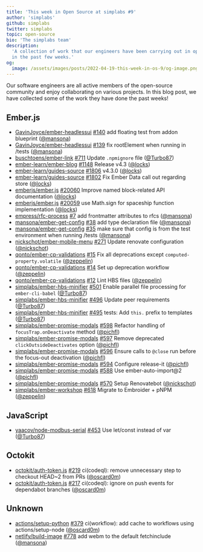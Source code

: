```yaml
---
title: 'This week in Open Source at simplabs #9'
author: 'simplabs'
github: simplabs
twitter: simplabs
topic: open-source
bio: 'The simplabs team'
description:
  'A collection of work that our engineers have been carrying out in open-source
  in the past few weeks.'
og:
  image: /assets/images/posts/2022-04-19-this-week-in-os-9/og-image.png
---
```


Our software engineers are all active members of the open-source community and
enjoy collaborating on various projects. In this blog post, we have collected
some of the work they have done the past weeks!

<!--break-->

## Ember.js

- [GavinJoyce/ember-headlessui] [#140](https://github.com/GavinJoyce/ember-headlessui/pull/140) add floating test from addon blueprint ([@mansona])
- [GavinJoyce/ember-headlessui] [#139](https://github.com/GavinJoyce/ember-headlessui/pull/139) fix rootElement when running in /tests ([@mansona])
- [buschtoens/ember-link] [#711](https://github.com/buschtoens/ember-link/pull/711) Update `.npmignore` file ([@Turbo87])
- [ember-learn/ember-blog] [#1148](https://github.com/ember-learn/ember-blog/pull/1148) Release v4.3 ([@locks])
- [ember-learn/guides-source] [#1806](https://github.com/ember-learn/guides-source/pull/1806) v4.3.0 ([@locks])
- [ember-learn/guides-source] [#1802](https://github.com/ember-learn/guides-source/pull/1802) Fix Ember Data call out regarding store ([@locks])
- [emberjs/ember.js] [#20060](https://github.com/emberjs/ember.js/pull/20060) Improve named block-related API documentation ([@locks])
- [emberjs/ember.js] [#20059](https://github.com/emberjs/ember.js/pull/20059) use Math.sign for spaceship function implementation ([@locks])
- [empress/rfc-process] [#7](https://github.com/empress/rfc-process/pull/7) add frontmatter attributes to rfcs ([@mansona])
- [mansona/ember-get-config] [#38](https://github.com/mansona/ember-get-config/pull/38) add type declaration file ([@mansona])
- [mansona/ember-get-config] [#35](https://github.com/mansona/ember-get-config/pull/35) make sure that config is from the test environment when running /tests ([@mansona])
- [nickschot/ember-mobile-menu] [#271](https://github.com/nickschot/ember-mobile-menu/pull/271) Update renovate configuration ([@nickschot])
- [qonto/ember-cp-validations] [#15](https://github.com/qonto/ember-cp-validations/pull/15) Fix all deprecations except `computed-property.volatile` ([@zeppelin])
- [qonto/ember-cp-validations] [#14](https://github.com/qonto/ember-cp-validations/pull/14) Set up deprecation workflow ([@zeppelin])
- [qonto/ember-cp-validations] [#12](https://github.com/qonto/ember-cp-validations/pull/12) Lint HBS files ([@zeppelin])
- [simplabs/ember-hbs-minifier] [#501](https://github.com/simplabs/ember-hbs-minifier/pull/501) Enable parallel file processing for `ember-cli-babel` ([@Turbo87])
- [simplabs/ember-hbs-minifier] [#496](https://github.com/simplabs/ember-hbs-minifier/pull/496) Update peer requirements ([@Turbo87])
- [simplabs/ember-hbs-minifier] [#495](https://github.com/simplabs/ember-hbs-minifier/pull/495) tests: Add `this.` prefix to templates ([@Turbo87])
- [simplabs/ember-promise-modals] [#598](https://github.com/simplabs/ember-promise-modals/pull/598) Refactor handling of `focusTrap.onDeactivate` method ([@pichfl])
- [simplabs/ember-promise-modals] [#597](https://github.com/simplabs/ember-promise-modals/pull/597) Remove deprecated `clickOutsideDeactivates` option ([@pichfl])
- [simplabs/ember-promise-modals] [#596](https://github.com/simplabs/ember-promise-modals/pull/596) Ensure calls to `@close` run before the focus-out deactivation ([@pichfl])
- [simplabs/ember-promise-modals] [#594](https://github.com/simplabs/ember-promise-modals/pull/594) Configure release-it ([@pichfl])
- [simplabs/ember-promise-modals] [#588](https://github.com/simplabs/ember-promise-modals/pull/588) Use ember-auto-import@2 ([@pichfl])
- [simplabs/ember-promise-modals] [#570](https://github.com/simplabs/ember-promise-modals/pull/570) Setup Renovatebot ([@nickschot])
- [simplabs/ember-workshop] [#618](https://github.com/simplabs/ember-workshop/pull/618) Migrate to Embroider + pNPM ([@zeppelin])

## JavaScript

- [yaacov/node-modbus-serial] [#453](https://github.com/yaacov/node-modbus-serial/pull/453) Use let/const instead of var ([@Turbo87])

## Octokit

- [octokit/auth-token.js] [#219](https://github.com/octokit/auth-token.js/pull/219) ci(codeql): remove unnecessary step to checkout HEAD~2 from PRs ([@oscard0m])
- [octokit/auth-token.js] [#217](https://github.com/octokit/auth-token.js/pull/217) ci(codeql): ignore on push events for dependabot branches ([@oscard0m])

## Unknown

- [actions/setup-python] [#379](https://github.com/actions/setup-python/pull/379) ci(workflow): add cache to workflows using actions/setup-node ([@oscard0m])
- [netlify/build-image] [#778](https://github.com/netlify/build-image/pull/778) add webm to the default fetchinclude ([@mansona])

[@Turbo87]: https://github.com/Turbo87
[@locks]: https://github.com/locks
[@mansona]: https://github.com/mansona
[@nickschot]: https://github.com/nickschot
[@oscard0m]: https://github.com/oscard0m
[@pichfl]: https://github.com/pichfl
[@zeppelin]: https://github.com/zeppelin
[GavinJoyce/ember-headlessui]: https://github.com/GavinJoyce/ember-headlessui
[actions/setup-python]: https://github.com/actions/setup-python
[buschtoens/ember-link]: https://github.com/buschtoens/ember-link
[ember-learn/ember-blog]: https://github.com/ember-learn/ember-blog
[ember-learn/guides-source]: https://github.com/ember-learn/guides-source
[emberjs/ember.js]: https://github.com/emberjs/ember.js
[empress/rfc-process]: https://github.com/empress/rfc-process
[mansona/ember-get-config]: https://github.com/mansona/ember-get-config
[netlify/build-image]: https://github.com/netlify/build-image
[nickschot/ember-mobile-menu]: https://github.com/nickschot/ember-mobile-menu
[octokit/auth-token.js]: https://github.com/octokit/auth-token.js
[offirgolan/ember-cp-validations]: https://github.com/offirgolan/ember-cp-validations
[qonto/ember-cp-validations]: https://github.com/qonto/ember-cp-validations
[simplabs/ember-hbs-minifier]: https://github.com/simplabs/ember-hbs-minifier
[simplabs/ember-promise-modals]: https://github.com/simplabs/ember-promise-modals
[simplabs/ember-workshop]: https://github.com/simplabs/ember-workshop
[yaacov/node-modbus-serial]: https://github.com/yaacov/node-modbus-serial